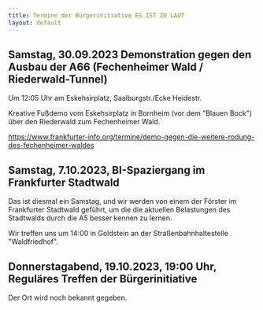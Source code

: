 ```yaml
---
title: Termine der Bürgerinitiative ES IST ZU LAUT
layout: default
---
```


## Samstag, 30.09.2023 Demonstration gegen den Ausbau der A66 (Fechenheimer Wald / Riederwald-Tunnel)

Um 12:05 Uhr am Eskehsirplatz, Saalburgstr./Ecke Heidestr.

Kreative Fußdemo vom Eskehsirplatz in Bornheim (vor dem "Blauen Bock") über den Riederwald zum Fechenheimer Wald.

<https://www.frankfurter-info.org/termine/demo-gegen-die-weitere-rodung-des-fechenheimer-waldes>

## Samstag, 7.10.2023, BI-Spaziergang im Frankfurter Stadtwald

Das ist diesmal ein Samstag, und wir werden von einem der Förster im Frankfurter Stadtwald geführt, um die die aktuellen Belastungen des Stadtwalds durch die A5 besser kennen zu lernen.

Wir treffen uns um 14:00 in Goldstein an der Straßenbahnhaltestelle "Waldfriedhof".

## Donnerstagabend, 19.10.2023, 19:00 Uhr, Reguläres Treffen der Bürgerinitiative

Der Ort wird noch bekannt gegeben.

